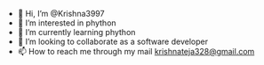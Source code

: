 - 👋 Hi, I’m @Krishna3997
- 👀 I’m interested in phython
- 🌱 I’m currently learning phython
- 💞️ I’m looking to collaborate as a software developer
- 📫 How to reach me through my mail krishnateja328@gmail.com

<!---
Krishna3997/Krishna3997 is a ✨ special ✨ repository because its `README.md` (this file) appears on your GitHub profile.
You can click the Preview link to take a look at your changes.
--->
